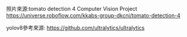 照片來源:tomato detection 4 Computer Vision Project https://universe.roboflow.com/kkabs-group-dkcni/tomato-detection-4  

yolov8參考來源: https://github.com/ultralytics/ultralytics